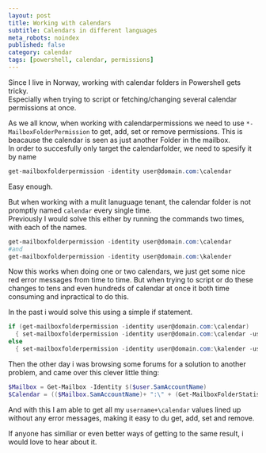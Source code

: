 ```yaml
---
layout: post
title: Working with calendars
subtitle: Calendars in different languages
meta_robots: noindex
published: false
category: calendar
tags: [powershell, calendar, permissions]
---
```

Since I live in Norway, working with calendar folders in Powershell gets tricky.  
Especially when trying to script or fetching/changing several calendar permissions at once.

As we all know, when working with calendarpermissions we need to use `*-MailboxFolderPermission` to get, add, set or remove permissions. This is beacause the calendar is seen as just another Folder in the mailbox.  
In order to succesfully only target the calendarfolder, we need to spesify it by name

```powershell
get-mailboxfolderpermission -identity user@domain.com:\calendar
```

Easy enough.

But when working with a mulit lanuguage tenant, the calendar folder is not promptly named `calendar` every single time.  
Previously I would solve this either by running the commands two times, with each of the names.

```powershell
get-mailboxfolderpermission -identity user@domain.com:\calendar
#and
get-mailboxfolderpermission -identity user@domain.com:\kalender
```

Now this works when doing one or two calendars, we just get some nice red error messages from time to time. But when trying to script or do these changes to tens and even hundreds of calendar at once it both time consuming and inpractical to do this.

In the past i would solve this using a simple if statement.

```powershell
if (get-mailboxfolderpermission -identity user@domain.com:\calendar)
  { set-mailboxfolderpermission -identity user@domain.com:\calendar -user default -AccessRights Reviewer}
else
  { set-mailboxfolderpermission -identity user@domain.com:\kalender -user default -AccessRights Reviewer}
```

Then the other day i was browsing some forums for a solution to another problem, and came over this clever little thing:
```powershell
$Mailbox = Get-Mailbox -Identity $($user.SamAccountName)
$Calendar = (($Mailbox.SamAccountName)+ ":\" + (Get-MailboxFolderStatistics -Identity $Mailbox.SamAccountName -FolderScope Calendar | Select-Object -First 1).Name)
```
And with this I am able to get all my `username+\calendar` values lined up without any error messages, making it easy to du get, add, set and remove.

If anyone has similiar or even better ways of getting to the same result, i would love to hear about it.
